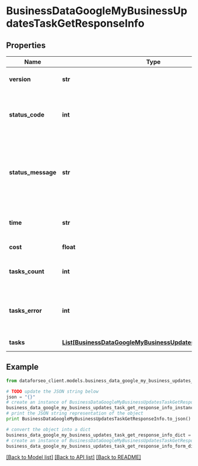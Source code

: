 # BusinessDataGoogleMyBusinessUpdatesTaskGetResponseInfo


## Properties

Name | Type | Description | Notes
------------ | ------------- | ------------- | -------------
**version** | **str** | the current version of the API | [optional] 
**status_code** | **int** | general status code you can find the full list of the response codes here | [optional] 
**status_message** | **str** | general informational message you can find the full list of general informational messages here | [optional] 
**time** | **str** | total execution time, seconds | [optional] 
**cost** | **float** | total tasks cost, USD | [optional] 
**tasks_count** | **int** | the number of tasks in the tasks array | [optional] 
**tasks_error** | **int** | the number of tasks in the tasks array returned with an error | [optional] 
**tasks** | [**List[BusinessDataGoogleMyBusinessUpdatesTaskGetTaskInfo]**](BusinessDataGoogleMyBusinessUpdatesTaskGetTaskInfo.md) | array of tasks | [optional] 

## Example

```python
from dataforseo_client.models.business_data_google_my_business_updates_task_get_response_info import BusinessDataGoogleMyBusinessUpdatesTaskGetResponseInfo

# TODO update the JSON string below
json = "{}"
# create an instance of BusinessDataGoogleMyBusinessUpdatesTaskGetResponseInfo from a JSON string
business_data_google_my_business_updates_task_get_response_info_instance = BusinessDataGoogleMyBusinessUpdatesTaskGetResponseInfo.from_json(json)
# print the JSON string representation of the object
print BusinessDataGoogleMyBusinessUpdatesTaskGetResponseInfo.to_json()

# convert the object into a dict
business_data_google_my_business_updates_task_get_response_info_dict = business_data_google_my_business_updates_task_get_response_info_instance.to_dict()
# create an instance of BusinessDataGoogleMyBusinessUpdatesTaskGetResponseInfo from a dict
business_data_google_my_business_updates_task_get_response_info_form_dict = business_data_google_my_business_updates_task_get_response_info.from_dict(business_data_google_my_business_updates_task_get_response_info_dict)
```
[[Back to Model list]](../README.md#documentation-for-models) [[Back to API list]](../README.md#documentation-for-api-endpoints) [[Back to README]](../README.md)


